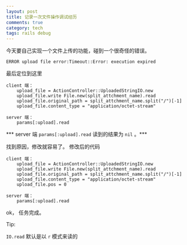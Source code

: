 ```yaml
---
layout: post
title: 记录一次文件操作调试经历
comments: true
category: tech
tags: rails debug
---
```


今天要自己实现一个文件上传的功能，碰到一个很奇怪的错误。

`ERROR upload file error:Timeout::Error: execution expired`

<!--more-->

最后定位到这里

    client 端：
        upload_file = ActionController::UploadedStringIO.new
        upload_file.write File.new(split_attchment_name).read
        upload_file.original_path = split_attchment_name.split("/")[-1]
        upload_file.content_type = "application/octet-stream"

    server 端：
        params[:upload].read

*** server 端 `params[:upload].read` 读到的结果为 `nil` 。***

找到原因，修改就容易了。
修改后的代码

    client 端：
        upload_file = ActionController::UploadedStringIO.new
        upload_file.write File.new(split_attchment_name).read
        upload_file.original_path = split_attchment_name.split("/")[-1]
        upload_file.content_type = "application/octet-stream"
        upload_file.pos = 0

    server 端：
        params[:upload].read

ok， 任务完成。


Tip: 

`IO.read` 默认是以 `r` 模式来读的
